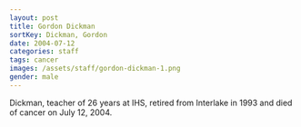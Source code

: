 ```yaml
---
layout: post
title: Gordon Dickman
sortKey: Dickman, Gordon
date: 2004-07-12
categories: staff
tags: cancer
images: /assets/staff/gordon-dickman-1.png
gender: male
---
```

Dickman, teacher of 26 years at IHS, retired from Interlake in 1993 and died of cancer on July 12, 2004.
